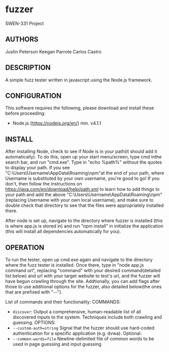 # fuzzer
SWEN-331 Project

AUTHORS
------------
Justin Peterson
Keegan Parrote
Carlos Castro

DESCRIPTION
------------
A simple fuzz tester written in javascript using the Node.js framework.

CONFIGURATION
------------
This software requires the following, please download and install these before proceeding:
* Node.js (https://nodejs.org/en/) min. v4.1.1


INSTALL
------------
After installing Node, check to see if Node is in your path(it should add it automatically). To do this, open up your
start menu/screen, type cmd inthe search bar, and run "cmd.exe". Type in "echo %path%" without the quotes to display your
path. If you see "C:\Users\Username\AppData\Roaming\npm"at the end of your path, where Username is substituted by your own
username, you're good to go! If you don't, then follow the instructions on https://java.com/en/download/help/path.xml to
learn how to add things to your path and add the above "C:\Users\Username\AppData\Roaming\npm" (replacing Username with
your own local username), and make sure to double check that directory to see that the files were appropriately installed
there.

After node is set up, navigate to the directory where fuzzer is installed (this is where app.js is stored in) and run
"npm install" in initialize the application (this will install all dependencies automatically for you).

OPERATION
------------
To run the tester, open up cmd.exe again and navigate to the directory where the fuzz tester is installed. Once there,
type in "node app.js command url", replacing "command" with your desired command(detailed list below) and url with your
target website to test's url, and the fuzzer will have begun crawling through the site. Addtionally, you can add flags
after those to use additional options for the fuzzer, also detailed below(the ones that are prefixed with "--").

List of commands and their functionality:
COMMANDS:
  * `discover`: Output a comprehensive, human-readable list of all discovered inputs to the system. Techniques include both crawling and guessing.
OPTIONS:
  * `--custom-auth=string`     Signal that the fuzzer should use hard-coded authentication for a specific application (e.g. dvwa). Optional.
  *  `--common-words=file`     Newline-delimited file of common words to be used in page guessing and input guessing

